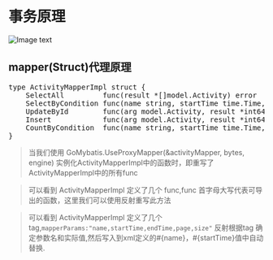 # 事务原理
![Image text](https://zhuxiujia.github.io/gomybatis.io/assets/tx.png)
## mapper(Struct)代理原理
<pre>
type ActivityMapperImpl struct {
	SelectAll         func(result *[]model.Activity) error
	SelectByCondition func(name string, startTime time.Time, endTime time.Time, page int, size int, result *[]model.Activity) error `mapperParams:"name,startTime,endTime,page,size"`
	UpdateById        func(arg model.Activity, result *int64) error
	Insert            func(arg model.Activity, result *int64) error
	CountByCondition  func(name string, startTime time.Time, endTime time.Time, result *int) error                                  `mapperParams:"name,startTime,endTime"`
}
</pre>

> 当我们使用 GoMybatis.UseProxyMapper(&activityMapper, bytes, engine) 实例化ActivityMapperImpl中的函数时，即重写了ActivityMapperImpl中的所有func

> 可以看到 ActivityMapperImpl 定义了几个 func,func 首字母大写代表可导出的函数，这里我们可以使用反射重写此方法

> 可以看到 ActivityMapperImpl 定义了几个 tag,`mapperParams:"name,startTime,endTime,page,size"` 反射根据tag 确定参数名和实际值,然后写入到xml定义的#{name}，#{startTime}值中自动替换.
